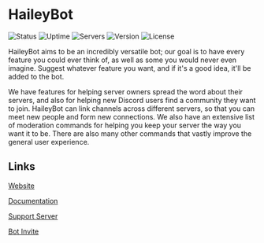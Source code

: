 # HaileyBot
![Status][status] ![Uptime][uptime] ![Servers][servers] ![Version][version] ![License][license]

HaileyBot aims to be an incredibly versatile bot; our goal is to have every feature you could ever think of, as well as some you would never even imagine. Suggest whatever feature you want, and if it's a good idea, it'll be added to the bot.

We have features for helping server owners spread the word about their servers, and also for helping new Discord users find a community they want to join. HaileyBot can link channels across different servers, so that you can meet new people and form new connections. We also have an extensive list of moderation commands for helping you keep your server the way you want it to be. There are also many other commands that vastly improve the general user experience.

## Links
[Website](https://www.haileybot.com)

[Documentation](https://docs.hailelybot.com)

[Support Server](https://server.haileybot.com)

[Bot Invite](https://invite.haileybot.com)

[status]: https://botlist.space/bot/423637161632464906/badge?property=status&style=flat&color=brightgreen
[uptime]: https://botlist.space/bot/423637161632464906/badge?property=uptime.2&style=flat&color=brightgreen
[servers]: https://botlist.space/bot/423637161632464906/badge?property=servers&style=flat&color=informational
[version]: https://img.shields.io/github/manifest-json/v/haileybot/haileybot.github.io?color=blueviolet
[license]: https://img.shields.io/github/license/haileybot/haileybot.github.io
